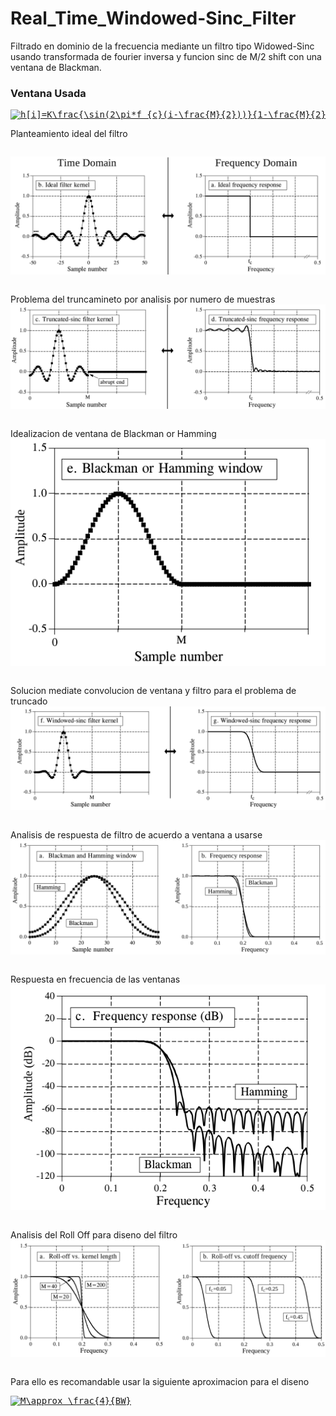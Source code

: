 # Real_Time_Windowed-Sinc_Filter
Filtrado en dominio de la frecuencia mediante un filtro tipo Widowed-Sinc usando transformada de fourier inversa y funcion sinc de M/2 shift con una ventana de Blackman.

### Ventana Usada
<pre>
<a href="https://www.codecogs.com/eqnedit.php?latex=h[i]=K\frac{\sin(2\pi*f_{c}(i-\frac{M}{2}))}{1-\frac{M}{2}}[0.42-0.5*\cos(\frac{2\pi*i}{M})&plus;0.08*\cos(\frac{4\pi*i}{M})]" target="_blank"><img src="https://latex.codecogs.com/gif.latex?h[i]=K\frac{\sin(2\pi*f_{c}(i-\frac{M}{2}))}{1-\frac{M}{2}}[0.42-0.5*\cos(\frac{2\pi*i}{M})&plus;0.08*\cos(\frac{4\pi*i}{M})]" title="h[i]=K\frac{\sin(2\pi*f_{c}(i-\frac{M}{2}))}{1-\frac{M}{2}}[0.42-0.5*\cos(\frac{2\pi*i}{M})+0.08*\cos(\frac{4\pi*i}{M})]" /></a>
</pre>
Planteamiento ideal del filtro
<pre></pre>
![Drag Racing](Ideal.png)
<pre></pre>
Problema del truncamineto por analisis por numero de muestras
![Drag Racing](truncated_filter.png)
<pre></pre>
Idealizacion de ventana de Blackman or Hamming
![Drag Racing](window.png)
<pre></pre>
Solucion mediate convolucion de ventana y filtro para el problema de truncado
![Drag Racing](kernel.png)
<pre></pre>
Analisis de respuesta de filtro de acuerdo a ventana a usarse
![Drag Racing](windows.png)
<pre></pre>
Respuesta en frecuencia de las ventanas
![Drag Racing](responses.png)
<pre></pre>
Analisis del Roll Off para diseno del filtro
![Drag Racing](roll_off.png)
<pre></pre>
Para ello es recomandable usar la siguiente aproximacion para el diseno
<pre>
<a href="https://www.codecogs.com/eqnedit.php?latex=M\approx&space;\frac{4}{BW}" target="_blank"><img src="https://latex.codecogs.com/gif.latex?M\approx&space;\frac{4}{BW}" title="M\approx \frac{4}{BW}" /></a>
</pre>
